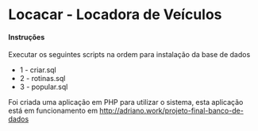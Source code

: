 # Locacar - Locadora de Veículos

<h4>Instruções</h4>

<p>Executar os seguintes scripts na ordem para instalação da base de dados</p>

<ul>
    <li>1 - criar.sql</li>
    <li>2 - rotinas.sql</li>
    <li>3 - popular.sql</li>
</ul>

<p>Foi criada uma aplicação em PHP para utilizar o sistema, esta aplicação está em funcionamento em <a href="http://adriano.work/projeto-final-banco-de-dados">http://adriano.work/projeto-final-banco-de-dados</a></p>